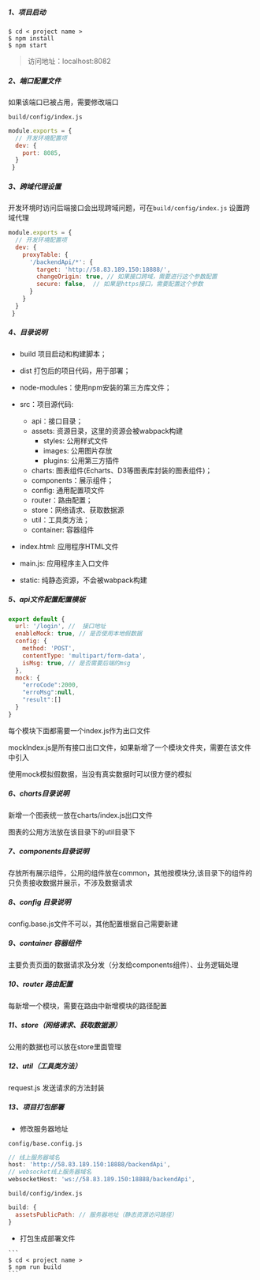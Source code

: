 ##### 1、项目启动

```
$ cd < project name >
$ npm install
$ npm start
```

>  访问地址：localhost:8082 

##### 2、端口配置文件

如果该端口已被占用，需要修改端口

`build/config/index.js`

```javascript
module.exports = {
  // 开发环境配置项
  dev: {
  	port: 8085,
  }
 }
```

##### 3、跨域代理设置

开发环境时访问后端接口会出现跨域问题，可在`build/config/index.js` 设置跨域代理

```javascript
module.exports = {
  // 开发环境配置项
  dev: {
  	proxyTable: {
      '/backendApi/*': {
        target: 'http://58.83.189.150:18888/',
        changeOrigin: true, // 如果接口跨域，需要进行这个参数配置
        secure: false,  // 如果是https接口，需要配置这个参数
      }
    }
  }
 }
```

##### 4、目录说明

- build 项目启动和构建脚本；

- dist 打包后的项目代码，用于部署；

- node-modules：使用npm安装的第三方库文件；

- src：项目源代码:
  - api：接口目录；
  - assets: 资源目录，这里的资源会被wabpack构建
    - styles: 公用样式文件
    - images: 公用图片存放
    - plugins: 公用第三方插件
  - charts: 图表组件(Echarts、D3等图表库封装的图表组件)；
  - components：展示组件；
  - config: 通用配置项文件
  - router：路由配置；
  - store：网络请求、获取数据源
  - util：工具类方法；
  - container: 容器组件


- index.html: 应用程序HTML文件


- main.js: 应用程序主入口文件


- static: 纯静态资源，不会被wabpack构建

##### 5、api文件配置配置模板

````javascript
export default {
  url: '/login', //  接口地址
  enableMock: true, // 是否使用本地假数据
  config: { 
    method: 'POST',
    contentType: 'multipart/form-data',
    isMsg: true, // 是否需要后端的msg
  },
  mock: {
    "erroCode":2000,
    "erroMsg":null,
    "result":[]
  }
}
````

每个模块下面都需要一个index.js作为出口文件

mockIndex.js是所有接口出口文件，如果新增了一个模块文件夹，需要在该文件中引入

使用mock模拟假数据，当没有真实数据时可以很方便的模拟

##### 6、charts目录说明

新增一个图表统一放在charts/index.js出口文件

图表的公用方法放在该目录下的util目录下

##### 7、components目录说明

存放所有展示组件，公用的组件放在common，其他按模块分,该目录下的组件的只负责接收数据并展示，不涉及数据请求

##### 8、config 目录说明

config.base.js文件不可以，其他配置根据自己需要新建

##### 9、container 容器组件

主要负责页面的数据请求及分发（分发给components组件）、业务逻辑处理

##### 10、router 路由配置

每新增一个模块，需要在路由中新增模块的路径配置

##### 11、store（网络请求、获取数据源）

公用的数据也可以放在store里面管理

##### 12、util（工具类方法）

request.js 发送请求的方法封装

##### 13、项目打包部署

- 修改服务器地址

`config/base.config.js`

```javascript
// 线上服务器域名
host: 'http://58.83.189.150:18888/backendApi',
// websocket线上服务器域名
websocketHost: 'ws://58.83.189.150:18888/backendApi',
```

`build/config/index.js`

```javascript
build: {
  assetsPublicPath: // 服务器地址（静态资源访问路径）
}
```
- 打包生成部署文件

```
​```
$ cd < project name >
$ npm run build
​```
```





